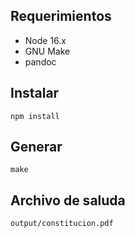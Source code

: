 
## Requerimientos

- Node 16.x
- GNU Make
- pandoc

## Instalar

`npm install`

## Generar

`make`

## Archivo de saluda

`output/constitucion.pdf`
